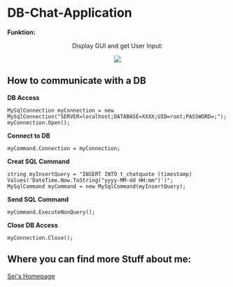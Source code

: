 # DB-Chat-Application

**Funktion:**

<p align="center">Display GUI and get User Input:</p>

<p align="center">
  <img src="GUI.png">
</p>

## How to communicate with a DB

**DB Access**

```
MySqlConnection myConnection = new MySqlConnection("SERVER=localhost;DATABASE=XXXX;UID=root;PASSWORD=;");
myConnection.Open();
```

**Connect to DB**

```
myCommand.Connection = myConnection;
```

**Creat SQL Command**

```
string myInsertQuery = "INSERT INTO t_chatquote (timestamp) Values('DateTime.Now.ToString("yyyy-MM-dd HH:mm")')";
MySqlCommand myCommand = new MySqlCommand(myInsertQuery);
```

**Send SQL Command**

```
myCommand.ExecuteNonQuery();
```

**Close DB Access**

```
myConnection.Close();
```

## Where you can find more Stuff about me:

[Sei's Homepage](https://sei-vae.github.io/)
